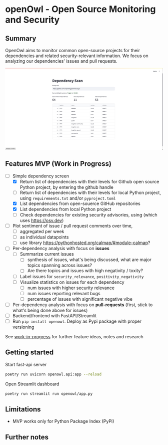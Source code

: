 # openOwl - Open Source Monitoring and Security

## Summary
OpenOwl aims to monitor common open-source projects for their dependencies and related security-relevant information. We focus on analyzing our dependencies' issues and pull requests.

![Screenshot web app](assets/streamlit-screenshot.png)

## Features MVP (Work in Progress)
- [ ] Simple dependency screen
    - [x] Return list of dependencies with their levels for Github open source Python project, by entering the github handle
    - [ ] Return list of dependencies with their levels for local Python project, using `requirements.txt` and/or `pyproject.toml`
    - [x] List dependencies from open-souerce GitHub repositories
    - [x] List dependencies from local Python project
    - [ ] Check dependencies for existing security advisories, using (which uses https://osv.dev)
- [ ] Plot sentiment of issue / pull request comments over time, 
    - [ ] aggregated per week
    - [ ] as individual datapoints
    - [ ] use library https://pythonhosted.org/calmap/#module-calmap?
- [ ] Per-dependency analysis with focus on **issues**
    - [ ] Summarize current issues
      - [ ] synthesis of issues, what's being discussed, what are major topics spanning across issues? 
      - [ ] Are there topics and issues with high negativity / toxity?
    - [ ] Label issues for `security_relevance`, `positivity_negativity`
    - [ ] Visualize statistics on issues for each dependency
      - [ ] num issues with higher security relevance
      - [ ] num issues reporting relevant bugs
      - [ ] percentage of issues with significant negative vibe
- [ ] Per-dependency analysis with focus on **pull-requests** (first, stick to what's being done above for issues)
- [ ] Backend/frontend with FastAPI/Streamlit
- [ ] Run `pip install openowl`. Deploy as Pypi package with proper versioning

See [work-in-progress](work-in-progress-notes.md) for further feature ideas, notes and research


## Getting started

Start fast-api server
```Bash
poetry run uvicorn openowl.api:app --reload
```

Open Streamlit dashboard
```Bash
poetry run streamlit run openowl/app.py 
```

## Limitations

- MVP works only for Python Package Index (PyPi) 


## Further notes
